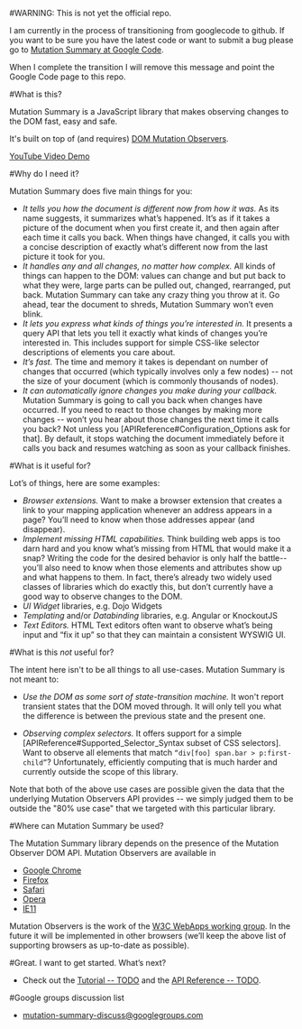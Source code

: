 #WARNING: This is not yet the official repo.

I am currently in the process of transitioning from googlecode to github. If you want to be sure you have the latest code or want to submit a bug please go to [Mutation Summary at Google Code](https://code.google.com/p/mutation-summary/).

When I complete the transition I will remove this message and point the Google Code page to this repo.

#What is this?

Mutation Summary is a JavaScript library that makes observing changes to the DOM fast, easy and safe.

It's built on top of (and requires) [DOM Mutation Observers](http://dom.spec.whatwg.org/#mutation-observers).

[YouTube Video Demo](http://www.youtube.com/watch?v=eRZ4pO0gVWw)

#Why do I need it?

Mutation Summary does five main things for you:
 * *It tells you how the document is different now from how it was.* As its name suggests, it summarizes what’s happened. It’s as if it takes a picture of the document when you first create it, and then again after each time it calls you back. When things have changed, it calls you with a concise description of exactly what’s different now from the last picture it took for you.
 * *It handles any and all changes, no matter how complex.* All kinds of things can happen to the DOM: values can change and but put back to what they were, large parts can be pulled out, changed, rearranged, put back. Mutation Summary can take any crazy thing you throw at it. Go ahead, tear the document to shreds, Mutation Summary won’t even blink.
 * *It lets you express what kinds of things you’re interested in.* It presents a query API that lets you tell it exactly what kinds of changes you’re interested in. This includes support for simple CSS-like selector descriptions of elements you care about.
 * *It’s fast.* The time and memory it takes is dependant on number of changes that occurred (which typically involves only a few nodes) -- not the size of your document (which is commonly thousands of nodes).
 * *It can automatically ignore changes you make during your callback.* Mutation Summary is going to call you back when changes have occurred. If you need to react to those changes by making more changes -- won’t you hear about those changes the next time it calls you back? Not unless you [APIReference#Configuration_Options ask for that]. By default, it stops watching the document immediately before it calls you back and resumes watching as soon as your callback finishes.

#What is it useful for?

Lot’s of things, here are some examples:
 * *Browser extensions.* Want to make a browser extension that creates a link to your mapping application whenever an  address appears in a page? You’ll need to know when those addresses appear (and disappear).
 * *Implement missing HTML capabilities.* Think building web apps is too darn hard and you know what’s missing from HTML that would make it a snap? Writing the code for the desired behavior is only half the battle--you’ll also need to know when those elements and attributes show up and what happens to them. In fact, there’s already two widely used classes of libraries which do exactly this, but don’t currently have a good way to observe changes to the DOM.
  * *UI Widget* libraries, e.g. Dojo Widgets
  * *Templating* and/or *Databinding* libraries, e.g. Angular or KnockoutJS
 * *Text Editors.* HTML Text editors often want to observe what’s being input and “fix it up” so that they can maintain a consistent WYSWIG UI.

#What is this _not_ useful for?

The intent here isn't to be all things to all use-cases. Mutation Summary is not meant to:

 * *Use the DOM as some sort of state-transition machine.* It won't report transient states that the DOM moved through. It will only tell you what the difference is between the previous state and the present one.

 * *Observing complex selectors.* It offers support for a simple [APIReference#Supported_Selector_Syntax subset of CSS selectors]. Want to observe all elements that match `“div[foo] span.bar > p:first-child”`? Unfortunately, efficiently computing that is much harder and currently outside the scope of this library.

Note that both of the above use cases are possible given the data that the underlying Mutation Observers API provides -- we simply judged them to be outside the "80% use case" that we targeted with this particular library.

#Where can Mutation Summary be used?

The Mutation Summary library depends on the presence of the Mutation Observer DOM API. Mutation Observers are available in 

 * [Google Chrome](https://www.google.com/chrome)
 * [Firefox](http://www.mozilla.org/en-US/firefox/new/) 
 * [Safari](http://www.apple.com/safari/)
 * [Opera](http://www.opera.com/)
 * [IE11](http://www.microsoft.com/ie)

Mutation Observers is the work of the [W3C WebApps working group](http://www.w3.org/2008/webapps/). In the future it will be implemented in other browsers (we’ll keep the above list of supporting browsers as up-to-date as possible).

#Great. I want to get started. What’s next?

 * Check out the [Tutorial -- TODO]() and the [API Reference -- TODO]().

#Google groups discussion list

 * [mutation-summary-discuss@googlegroups.com](https://groups.google.com/group/mutation-summary-discuss)
